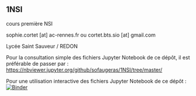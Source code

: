 ## 1NSI
cours première NSI

sophie.cortet [at] ac-rennes.fr
ou
cortet.bts.sio [at] gmail.com

Lycée Saint Sauveur / REDON

Pour la consultation simple des fichiers Jupyter Notebook de ce dépôt, il est préférable de passer par : https://nbviewer.jupyter.org/github/sofaugeras/1NSI/tree/master/

Pour une utilisation interactive des fichiers Jupyter Notebook de ce dépôt :
[![Binder](https://mybinder.org/badge_logo.svg)](https://mybinder.org/v2/gh/cortet/1NSI/master)
